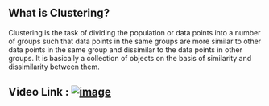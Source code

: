 ## What is Clustering?

Clustering is the task of dividing the population or data points into a number of groups such that data points in the same groups are more similar to other data points in the same group and dissimilar to the data points in other groups. 
It is basically a collection of objects on the basis of similarity and dissimilarity between them. 

## Video Link : [![image](https://user-images.githubusercontent.com/63282184/135741941-297e4298-49a4-4dd8-bd9b-c5de422bac26.png)](https://drive.google.com/file/d/1imnB_mIfuxhODVyAzfHbJR7V6vXJt7T_/view?usp=sharing)
